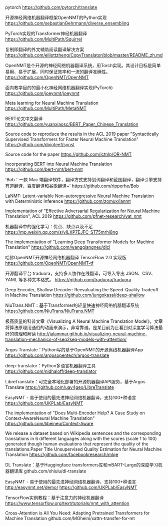 pytorch
https://github.com/pytorch/translate

开源神经网络机器翻译框架OpenNMT的Python实现
https://github.com/sebastianGehrmann/diverse_ensembling

PyTorch实现的Transformer神经机器翻译
https://github.com/MultiPath/Squirrel

复制即翻译的外文辅助阅读翻译解决方案
https://github.com/elliottzheng/CopyTranslator/blob/master/README_zh.md

OpenNMT是个开源的神经网络机器翻译系统，用Torch实现。其设计目标是简单易用、易于扩展，同时保证效率和一流的翻译准确性。
https://github.com/OpenNMT/OpenNMT

面向教学目的的最小化神经网络机器翻译实现(PyTorch)
https://github.com/joeynmt/joeynmt

Meta learning for Neural Machine Translation
https://github.com/MultiPath/MetaNMT

BERT论文中文翻译
https://github.com/yuanxiaosc/BERT_Paper_Chinese_Translation

Source code to reproduce the results in the ACL 2019 paper "Syntactically Supervised Transformers for Faster Neural Machine Translation"
https://github.com/dojoteef/synst

Source code for the paper <Bridging the Gap between Training and Inference for Neural Machine Translation>
https://github.com/ictnlp/OR-NMT

Incorporating BERT into Neural Machine Translation
https://github.com/bert-nmt/bert-nmt

'Bob：一款 Mac 端翻译软件，翻译方式支持划词翻译和截图翻译，翻译引擎支持有道翻译、百度翻译和谷歌翻译~' 
https://github.com/ripperhe/Bob

LaNMT: Latent-variable Non-autoregressive Neural Machine Translation with Deterministic Inference
https://github.com/zomux/lanmt

Implementation of "Effective Adversarial Regularization for Neural Machine Translation", ACL 2019
https://github.com/pfnet-research/vat_nmt

机器翻译中的强化学习：优点、缺点以及不足
https://mp.weixin.qq.com/s/yILXP7EJFC_ST75mrhi8ng

The implementation of "Learning Deep Transformer Models for Machine Translation"
https://github.com/wangqiangneu/dlcl

哈佛OpenNMT开源神经网络机器翻译 TensorFlow 2.0 实现版
https://github.com/OpenNMT/OpenNMT-tf

开源翻译平台 traduora，支持多人协作在线翻译，可导入导出 JSON、CSV、YAML 等多种文本格式。
https://github.com/traduora/traduora

Deep Encoder, Shallow Decoder: Reevaluating the Speed-Quality Tradeoff in Machine Translation
https://github.com/jungokasai/deep-shallow

NiuTrans.NMT：基于Transformer的轻量快速神经网络机器翻译系统
https://github.com/NiuTrans/NiuTrans.NMT

极高质量的科普文章《Visualizing A Neural Machine Translation Model》，文章将算法原理用通俗的动画来演示，非常靠谱。是某目前为止看到对深度学习算法最好的梳理和解读
http://jalammar.github.io/visualizing-neural-machine-translation-mechanics-of-seq2seq-models-with-attention/

Argos Translate：Python写的基于OpenNMT的开源离线机器翻译App
https://github.com/argosopentech/argos-translate

deep-translator：Python多语言机器翻译工具
https://github.com/nidhaloff/deep-translator

LibreTranslate：可完全本地化部署的开源机器翻译API服务，基于Argos Translate
https://github.com/uav4geo/LibreTranslate

EasyNMT - 易于使用的最先进神经网络机器翻译，支持100+种语言
https://github.com/UKPLab/EasyNMT

The implementation of "Does Multi-Encoder Help? A Case Study on Context-AwareNeural Machine Translation"
https://github.com/libeineu/Context-Aware

We release a dataset based on Wikipedia sentences and the corresponding translations in 6 different languages along with the scores (scale 1 to 100) generated though human evaluations that represent the quality of the translations.Paper Title Unsupervised Quality Estimation for Neural Machine Translation
https://github.com/facebookresearch/mlqe

DL Translate：基于Huggingface transformers库和mBART-Large的深度学习机器翻译库
github.com/xhlulu/dl-translate

EasyNMT - 易于使用的最先进神经网络机器翻译，支持100+种语言
http://easynmt.net/demo/
https://github.com/UKPLab/EasyNMT

TensorFlow实例教程：基于注意力的神经机器翻译
https://www.tensorflow.org/text/tutorials/nmt_with_attention

Cross-Attention is All You Need: Adapting Pretrained Transformers for Machine Translation
github.com/MGheini/xattn-transfer-for-mt 